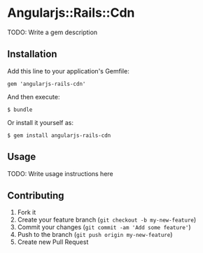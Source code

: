 # Angularjs::Rails::Cdn

TODO: Write a gem description

## Installation

Add this line to your application's Gemfile:

    gem 'angularjs-rails-cdn'

And then execute:

    $ bundle

Or install it yourself as:

    $ gem install angularjs-rails-cdn

## Usage

TODO: Write usage instructions here

## Contributing

1. Fork it
2. Create your feature branch (`git checkout -b my-new-feature`)
3. Commit your changes (`git commit -am 'Add some feature'`)
4. Push to the branch (`git push origin my-new-feature`)
5. Create new Pull Request
